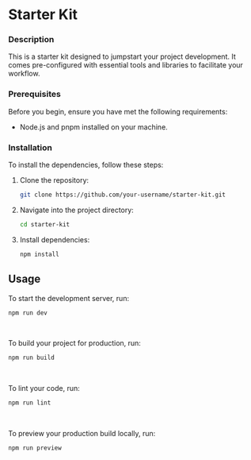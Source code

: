 # Starter Kit

### Description

This is a starter kit designed to jumpstart your project development. It comes pre-configured with essential tools and libraries to facilitate your workflow.

### Prerequisites

Before you begin, ensure you have met the following requirements:

-   Node.js and pnpm installed on your machine.

### Installation

To install the dependencies, follow these steps:

1. Clone the repository:

    ```bash
    git clone https://github.com/your-username/starter-kit.git
    ```

2. Navigate into the project directory:

    ```bash
    cd starter-kit
    ```

3. Install dependencies:
    ```bash
    npm install
    ```

## Usage

To start the development server, run:

```bash
npm run dev
```

<br/>

To build your project for production, run:

```bash
npm run build
```

<br/>

To lint your code, run:

```bash
npm run lint
```

<br/>

To preview your production build locally, run:

```bash
npm run preview
```
